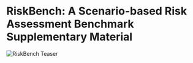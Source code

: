 # RiskBench: A Scenario-based Risk Assessment Benchmark Supplementary Material
![RiskBench Teaser](images/teaser.png)

